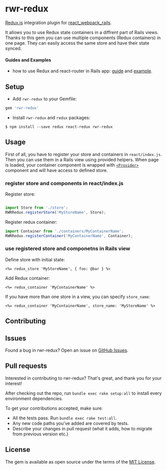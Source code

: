 rwr-redux
====
[Redux.js](http://redux.js.org/) integration plugin for [react_webpack_rails](https://github.com/netguru/react_webpack_rails).

It allows you to use Redux state containers in a diffrent part of Rails views. Thanks to this gem you can use multiple components (Redux containers) in one page. They can easily access the same store and have their state synced.

#### Guides and Examples
* how to use Redux and react-router in Rails app: [guide](https://github.com/netguru/rwr-redux/blob/master/docs/rails-redux-router.md) and [example](https://github.com/caspg/rails-react-exmaples/tree/master/redux-router).


## Setup
* Add `rwr-redux` to your Gemfile:

```ruby
gem 'rwr-redux'
```

* Install `rwr-redux` and `redux` packages:

```
$ npm install --save redux react-redux rwr-redux
```

## Usage

First of all, you have to register your store and containers in `react/index.js`. Then you can use them in a Rails view using provided helpers.
When page is loaded, your container component is wrapped with [`<Provider>`](https://github.com/reactjs/react-redux/blob/master/docs/api.md#provider-store) component and will have access to defined store.

### register store and components in react/index.js

Register store:

```js

import Store from './store';
RWRRedux.registerStore('MyStoreName', Store);
```

Register redux container:

```js
import Container from './containers/MyContainerName';
RWRRedux.registerContainer('MyContainerName', Container);
```

### use registered store and componetns in Rails view

Define store with initial state:

```erb
<%= redux_store 'MyStoreName', { foo: @bar } %>
```

Add Redux container:

```erb
<%= redux_container 'MyContainerName' %>
```

If you have more than one store in a view, you can specify `store_name`:

```erb
<%= redux_container 'MyContainerName', store_name: 'MyStoreName' %>
```

## Contributing
## Issues

Found a bug in rwr-redux? Open an issue on [GitHub Issues](https://github.com/netguru/rwr-redux/issues).

## Pull requests

Interested in contributing to rwr-redux? That's great, and thank you for your interest!

After checking out the repo, run `bundle exec rake setup:all` to install every environment dependencies.

To get your contributions accepted, make sure:

* All the tests pass. Run `bundle exec rake test:all`.
* Any new code paths you've added are covered by tests.
* Describe your changes in pull request (what it adds, how to migrate from previous version etc.)

## License

The gem is available as open source under the terms of the [MIT License](http://opensource.org/licenses/MIT).
